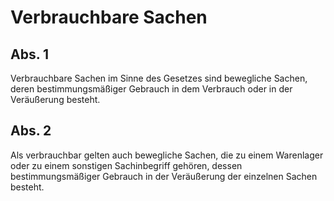 # Verbrauchbare Sachen



## Abs. 1

 Verbrauchbare Sachen im Sinne des Gesetzes sind bewegliche Sachen, deren bestimmungsmäßiger Gebrauch in dem Verbrauch oder in der Veräußerung besteht.

## Abs. 2

 Als verbrauchbar gelten auch bewegliche Sachen, die zu einem Warenlager oder zu einem sonstigen Sachinbegriff gehören, dessen bestimmungsmäßiger Gebrauch in der Veräußerung der einzelnen Sachen besteht. 

